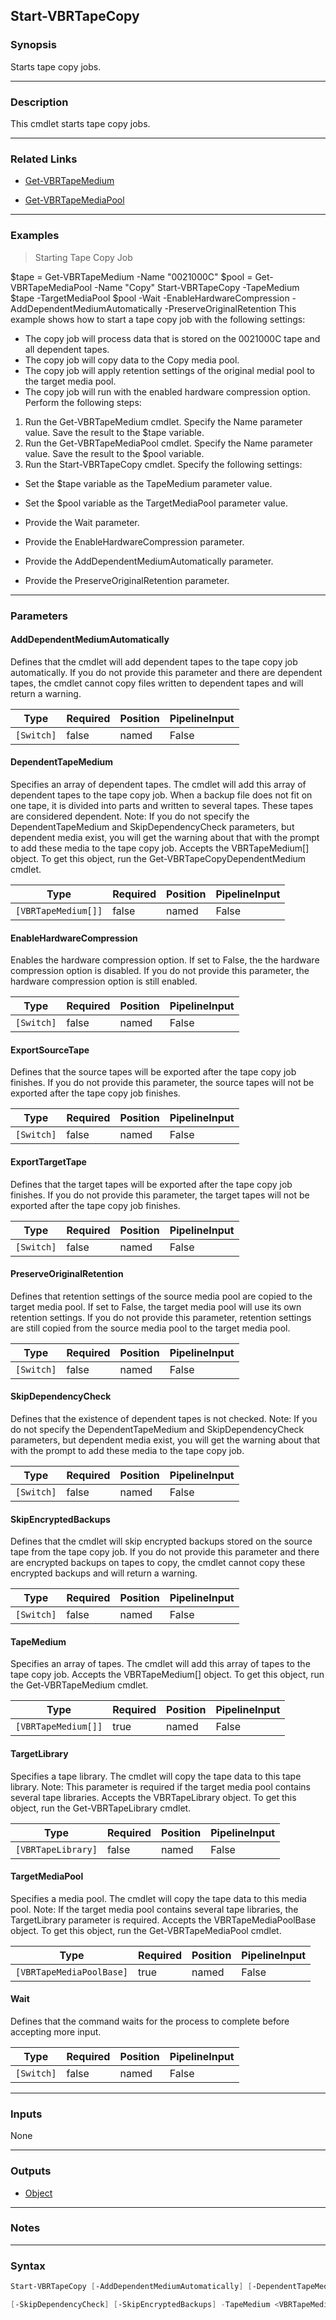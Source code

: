 Start-VBRTapeCopy
-----------------

### Synopsis
Starts tape copy jobs.

---

### Description

This cmdlet starts tape copy jobs.

---

### Related Links
* [Get-VBRTapeMedium](Get-VBRTapeMedium)

* [Get-VBRTapeMediaPool](Get-VBRTapeMediaPool)

---

### Examples
> Starting Tape Copy Job

$tape = Get-VBRTapeMedium -Name "0021000C"
$pool = Get-VBRTapeMediaPool -Name "Copy"
Start-VBRTapeCopy -TapeMedium $tape -TargetMediaPool $pool -Wait -EnableHardwareCompression -AddDependentMediumAutomatically -PreserveOriginalRetention
This example shows how to start a tape copy job with the following settings:
- The copy job will process data that is stored on the 0021000C tape and all dependent tapes.
- The copy job will copy data to the Copy media pool.
- The copy job will apply retention settings of the original medial pool to the target media pool.
- The copy job will run with the enabled hardware compression option.
Perform the following steps:
1. Run the Get-VBRTapeMedium cmdlet. Specify the Name parameter value. Save the result to the $tape variable.
2. Run the Get-VBRTapeMediaPool cmdlet. Specify the Name parameter value. Save the result to the $pool variable.
3. Run the Start-VBRTapeCopy cmdlet. Specify the following settings:
- Set the $tape variable as the TapeMedium parameter value.
- Set the $pool variable as the TargetMediaPool parameter value.
- Provide the Wait parameter.
- Provide the EnableHardwareCompression parameter.
- Provide the AddDependentMediumAutomatically parameter.

- Provide the PreserveOriginalRetention parameter.

---

### Parameters
#### **AddDependentMediumAutomatically**
Defines that the cmdlet will add dependent tapes to the tape copy job automatically. If you do not provide this parameter and there are dependent tapes, the cmdlet cannot copy files written to dependent tapes and will return a warning.

|Type      |Required|Position|PipelineInput|
|----------|--------|--------|-------------|
|`[Switch]`|false   |named   |False        |

#### **DependentTapeMedium**
Specifies an array of dependent tapes. The cmdlet will add this array of dependent tapes to the tape copy job. When a backup file does not fit on one tape, it is divided into parts and written to several tapes. These tapes are considered dependent. Note: If you do not specify the DependentTapeMedium and SkipDependencyCheck parameters, but dependent media exist, you will get the warning about that with the prompt to add these media to the tape copy job. Accepts the VBRTapeMedium[] object. To get this object, run the Get-VBRTapeCopyDependentMedium cmdlet.

|Type               |Required|Position|PipelineInput|
|-------------------|--------|--------|-------------|
|`[VBRTapeMedium[]]`|false   |named   |False        |

#### **EnableHardwareCompression**
Enables the hardware compression option. If set to False, the the hardware compression option is disabled. If you do not provide this parameter, the hardware compression option is still enabled.

|Type      |Required|Position|PipelineInput|
|----------|--------|--------|-------------|
|`[Switch]`|false   |named   |False        |

#### **ExportSourceTape**
Defines that the source tapes will be exported after the tape copy job finishes. If you do not provide this parameter, the source tapes will not be exported after the tape copy job finishes.

|Type      |Required|Position|PipelineInput|
|----------|--------|--------|-------------|
|`[Switch]`|false   |named   |False        |

#### **ExportTargetTape**
Defines that the target tapes will be exported after the tape copy job finishes. If you do not provide this parameter, the target tapes will not be exported after the tape copy job finishes.

|Type      |Required|Position|PipelineInput|
|----------|--------|--------|-------------|
|`[Switch]`|false   |named   |False        |

#### **PreserveOriginalRetention**
Defines that retention settings of the source media pool are copied to the target media pool. If set to False, the target media pool will use its own retention settings. If you do not provide this parameter, retention settings are still copied from the source media pool to the target media pool.

|Type      |Required|Position|PipelineInput|
|----------|--------|--------|-------------|
|`[Switch]`|false   |named   |False        |

#### **SkipDependencyCheck**
Defines that the existence of dependent tapes is not checked. Note: If you do not specify the DependentTapeMedium and SkipDependencyCheck parameters, but dependent media exist, you will get the warning about that with the prompt to add these media to the tape copy job.

|Type      |Required|Position|PipelineInput|
|----------|--------|--------|-------------|
|`[Switch]`|false   |named   |False        |

#### **SkipEncryptedBackups**
Defines that the cmdlet will skip encrypted backups stored on the source tape from the tape copy job. If you do not provide this parameter and there are encrypted backups on tapes to copy, the cmdlet cannot copy these encrypted backups and will return a warning.

|Type      |Required|Position|PipelineInput|
|----------|--------|--------|-------------|
|`[Switch]`|false   |named   |False        |

#### **TapeMedium**
Specifies an array of tapes. The cmdlet will add this array of tapes to the tape copy job. Accepts the VBRTapeMedium[] object. To get this object, run the Get-VBRTapeMedium cmdlet.

|Type               |Required|Position|PipelineInput|
|-------------------|--------|--------|-------------|
|`[VBRTapeMedium[]]`|true    |named   |False        |

#### **TargetLibrary**
Specifies a tape library. The cmdlet will copy the tape data to this tape library. Note: This parameter is required if the target media pool contains several tape libraries. Accepts the VBRTapeLibrary object. To get this object, run the Get-VBRTapeLibrary cmdlet.

|Type              |Required|Position|PipelineInput|
|------------------|--------|--------|-------------|
|`[VBRTapeLibrary]`|false   |named   |False        |

#### **TargetMediaPool**
Specifies a media pool. The cmdlet will copy the tape data to this media pool. Note: If the target media pool contains several tape libraries, the TargetLibrary parameter is required. Accepts the VBRTapeMediaPoolBase object. To get this object, run the Get-VBRTapeMediaPool cmdlet.

|Type                    |Required|Position|PipelineInput|
|------------------------|--------|--------|-------------|
|`[VBRTapeMediaPoolBase]`|true    |named   |False        |

#### **Wait**
Defines that the command waits for the process to complete before accepting more input.

|Type      |Required|Position|PipelineInput|
|----------|--------|--------|-------------|
|`[Switch]`|false   |named   |False        |

---

### Inputs
None

---

### Outputs
* [Object](https://learn.microsoft.com/en-us/dotnet/api/System.Object)

---

### Notes

---

### Syntax
```PowerShell
Start-VBRTapeCopy [-AddDependentMediumAutomatically] [-DependentTapeMedium <VBRTapeMedium[]>] [-EnableHardwareCompression] [-ExportSourceTape] [-ExportTargetTape] [-PreserveOriginalRetention] 
```
```PowerShell
[-SkipDependencyCheck] [-SkipEncryptedBackups] -TapeMedium <VBRTapeMedium[]> [-TargetLibrary <VBRTapeLibrary>] -TargetMediaPool <VBRTapeMediaPoolBase> [-Wait] [<CommonParameters>]
```
